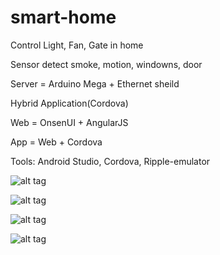# smart-home

Control Light, Fan, Gate in home 

Sensor detect smoke, motion, windowns, door 
 
Server = Arduino Mega + Ethernet sheild 

Hybrid Application(Cordova)

Web = OnsenUI + AngularJS

App = Web + Cordova

Tools: Android Studio, Cordova, Ripple-emulator

![alt tag](https://github.com/song-rit/smart-home/blob/master/pic/icon.JPG)

![alt tag](https://github.com/song-rit/smart-home/blob/master/pic/1.JPG)

![alt tag](https://github.com/song-rit/smart-home/blob/master/pic/2.JPG)

![alt tag](https://github.com/song-rit/smart-home/blob/master/pic/3.JPG)

